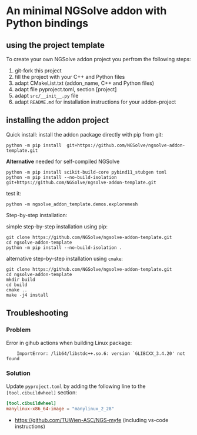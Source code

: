 # An minimal NGSolve addon with Python bindings

## using the project template
To create your own NGSolve addon project you perfrom the following steps:

1. git-fork this project
2. fill the project with your C++ and Python files
3. adapt CMakeList.txt (addon_name, C++ and Python files)
4. adapt file pyproject.toml, section [project]
5. adapt `src/__init__.py` file
6. adapt `README.md` for installation instructions for your addon-project

## installing the addon project

Quick install: install the addon package directly with pip from git:

    python -m pip install  git+https://github.com/NGSolve/ngsolve-addon-template.git


**Alternative** needed for self-compiled NGSolve

    python -m pip install scikit-build-core pybind11_stubgen toml
    python -m pip install --no-build-isolation git+https://github.com/NGSolve/ngsolve-addon-template.git


test it:

    python -m ngsolve_addon_template.demos.exploremesh

Step-by-step installation:

simple step-by-step installation using pip:

    git clone https://github.com/NGSolve/ngsolve-addon-template.git
    cd ngsolve-addon-template
    python -m pip install --no-build-isolation .

alternative step-by-step installation using `cmake`:

    git clone https://github.com/NGSolve/ngsolve-addon-template.git
    cd ngsolve-addon-template
    mkdir build
    cd build
    cmake ..
    make -j4 install


## Troubleshooting

### Problem
Error in gihub actions when building Linux package:

```
    ImportError: /lib64/libstdc++.so.6: version `GLIBCXX_3.4.20' not found
```

### Solution
Update `pyproject.toml` by adding the following line to the `[tool.cibuildwheel]` section:

```toml
[tool.cibuildwheel]
manylinux-x86_64-image = "manylinux_2_28"
```

  * https://github.com/TUWien-ASC/NGS-myfe (including vs-code instructions)
